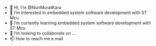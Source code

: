 - 👋 Hi, I’m @NuriMuratKara
- 👀 I’m interested in embedded system software development with ST Mcu
- 🌱 I’m currently learning embedded system software development with ST Mcu
- 💞️ I’m looking to collaborate on ...
- 📫 How to reach me e mail

<!---
NuriMuratKara/NuriMuratKara is a ✨ special ✨ repository because its `README.md` (this file) appears on your GitHub profile.
You can click the Preview link to take a look at your changes.
--->
